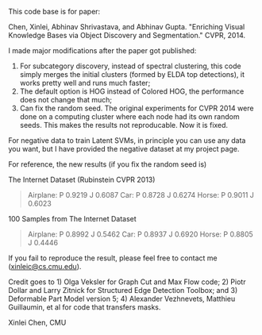 This code base is for paper:

Chen, Xinlei, Abhinav Shrivastava, and Abhinav Gupta. 
"Enriching Visual Knowledge Bases via Object Discovery and Segmentation." CVPR, 2014.

I made major modifications after the paper got published:

1. For subcategory discovery, instead of spectral clustering, this code simply merges the initial clusters (formed by ELDA top detections), it works pretty well and runs much faster;
2. The default option is HOG instead of Colored HOG, the performance does not change that much;
3. Can fix the random seed. The original experiments for CVPR 2014 were done on a computing cluster where each node had its own random seeds. This makes the results not reproducable. Now it is fixed.

For negative data to train Latent SVMs, in principle you can use any data you want, but I have provided the negative dataset at my project page.

For reference, the new results (if you fix the random seed is)

The Internet Dataset (Rubinstein CVPR 2013)
>Airplane: P 0.9219 J 0.6087
>Car: P 0.8728 J 0.6274
>Horse: P 0.9011 J 0.6023

100 Samples from The Internet Dataset
>Airplane: P 0.8992 J 0.5462
>Car: P 0.8937 J 0.6920
>Horse: P 0.8805 J 0.4446

If you fail to reproduce the result, please feel free to contact me (xinleic@cs.cmu.edu).

Credit goes to 1) Olga Veksler for Graph Cut and Max Flow code; 2) Piotr Dollar and Larry Zitnick for Structured Edge Detection Toolbox; and 3) Deformable Part Model version 5; 4) Alexander Vezhnevets, Matthieu Guillaumin, et al for code that transfers masks.

Xinlei Chen, CMU

